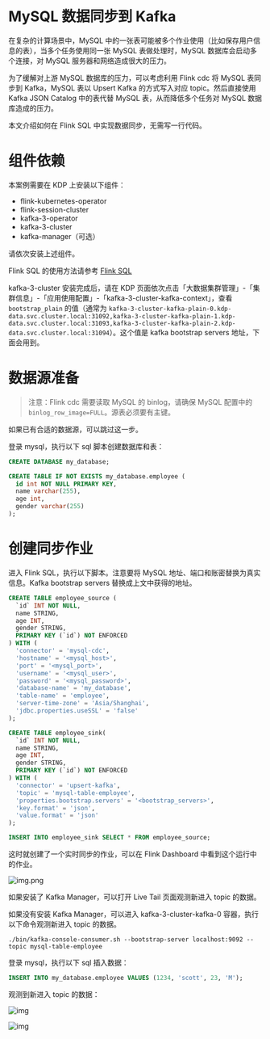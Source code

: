 # MySQL 数据同步到 Kafka

在复杂的计算场景中，MySQL 中的一张表可能被多个作业使用（比如保存用户信息的表），当多个任务使用同一张 MySQL 表做处理时，MySQL 数据库会启动多个连接，对 MySQL 服务器和网络造成很大的压力。

为了缓解对上游 MySQL 数据库的压力，可以考虑利用 Flink cdc 将 MySQL 表同步到 Kafka，MySQL 表以 Upsert Kafka 的方式写入对应 topic。然后直接使用 Kafka JSON Catalog 中的表代替 MySQL 表，从而降低多个任务对 MySQL 数据库造成的压力。

本文介绍如何在 Flink SQL 中实现数据同步，无需写一行代码。

# 组件依赖

本案例需要在 KDP 上安装以下组件：

- flink-kubernetes-operator
- flink-session-cluster
- kafka-3-operator
- kafka-3-cluster
- kafka-manager（可选）

请依次安装上述组件。

Flink SQL 的使用方法请参考 [Flink SQL](./HiveDataImporting.md#flink-sql-使用方法)

kafka-3-cluster 安装完成后，请在 KDP 页面依次点击「大数据集群管理」-「集群信息」-「应用使用配置」-「kafka-3-cluster-kafka-context」，查看 `bootstrap_plain` 的值（通常为 `kafka-3-cluster-kafka-plain-0.kdp-data.svc.cluster.local:31092,kafka-3-cluster-kafka-plain-1.kdp-data.svc.cluster.local:31093,kafka-3-cluster-kafka-plain-2.kdp-data.svc.cluster.local:31094`）。这个值是 kafka bootstrap servers 地址，下面会用到。

# 数据源准备

> 注意：Flink cdc 需要读取 MySQL 的 binlog，请确保 MySQL 配置中的 `binlog_row_image=FULL`。源表必须要有主键。

如果已有合适的数据源，可以跳过这一步。

登录 mysql，执行以下 sql 脚本创建数据库和表：

```sql
CREATE DATABASE my_database;

CREATE TABLE IF NOT EXISTS my_database.employee (
  id int NOT NULL PRIMARY KEY,
  name varchar(255),
  age int,
  gender varchar(255)
);
```

# 创建同步作业

进入 Flink SQL，执行以下脚本。注意要将 MySQL 地址、端口和账密替换为真实信息。Kafka bootstrap servers 替换成上文中获得的地址。

```sql
CREATE TABLE employee_source (
  `id` INT NOT NULL,
  name STRING,
  age INT,
  gender STRING,
  PRIMARY KEY (`id`) NOT ENFORCED
) WITH (
  'connector' = 'mysql-cdc',
  'hostname' = '<mysql_host>',
  'port' = '<mysql_port>',
  'username' = '<mysql_user>',
  'password' = '<mysql_password>',
  'database-name' = 'my_database',
  'table-name' = 'employee',
  'server-time-zone' = 'Asia/Shanghai',
  'jdbc.properties.useSSL' = 'false'
);

CREATE TABLE employee_sink(
  `id` INT NOT NULL,
  name STRING,
  age INT,
  gender STRING,
  PRIMARY KEY (`id`) NOT ENFORCED
) WITH (
  'connector' = 'upsert-kafka',
  'topic' = 'mysql-table-employee',
  'properties.bootstrap.servers' = '<bootstrap_servers>',
  'key.format' = 'json',
  'value.format' = 'json'
);

INSERT INTO employee_sink SELECT * FROM employee_source;
```

这时就创建了一个实时同步的作业，可以在 Flink Dashboard 中看到这个运行中的作业。

![img.png](./images/mysql-cdc-flink-dashboard.png)

如果安装了 Kafka Manager，可以打开 Live Tail 页面观测新进入 topic 的数据。

如果没有安装 Kafka Manager，可以进入 kafka-3-cluster-kafka-0 容器，执行以下命令观测新进入 topic 的数据。

```shell
./bin/kafka-console-consumer.sh --bootstrap-server localhost:9092 --topic mysql-table-employee
```

登录 mysql，执行以下 sql 插入数据：

```sql
INSERT INTO my_database.employee VALUES (1234, 'scott', 23, 'M');
```

观测到新进入 topic 的数据：

![img](./images/mysql-cdc-live-tail.png)

![img](./images/mysql-cdc-console-consumer.png)
